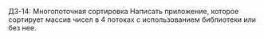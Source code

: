 ДЗ-14: Многопоточная сортировка
Написать приложение, которое сортирует массив чисел в 4 потоках
с использованием библиотеки или без нее.